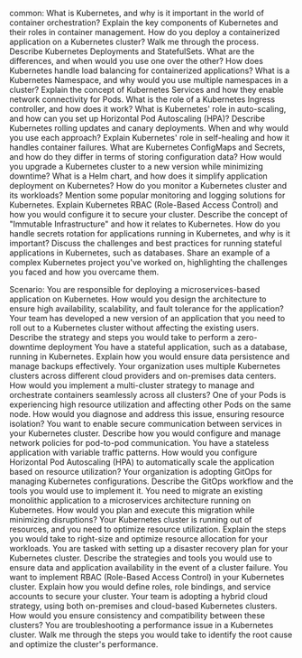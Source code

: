   common:
    What is Kubernetes, and why is it important in the world of container orchestration?
    Explain the key components of Kubernetes and their roles in container management.
    How do you deploy a containerized application on a Kubernetes cluster? Walk me through the process.
    Describe Kubernetes Deployments and StatefulSets. What are the differences, and when would you use one over the other?
    How does Kubernetes handle load balancing for containerized applications?
    What is a Kubernetes Namespace, and why would you use multiple namespaces in a cluster?
    Explain the concept of Kubernetes Services and how they enable network connectivity for Pods.
    What is the role of a Kubernetes Ingress controller, and how does it work?
    What is Kubernetes' role in auto-scaling, and how can you set up Horizontal Pod Autoscaling (HPA)?
    Describe Kubernetes rolling updates and canary deployments. When and why would you use each approach?
    Explain Kubernetes' role in self-healing and how it handles container failures.
    What are Kubernetes ConfigMaps and Secrets, and how do they differ in terms of storing configuration data?
    How would you upgrade a Kubernetes cluster to a new version while minimizing downtime?
    What is a Helm chart, and how does it simplify application deployment on Kubernetes?
    How do you monitor a Kubernetes cluster and its workloads? Mention some popular monitoring and logging solutions for Kubernetes.
    Explain Kubernetes RBAC (Role-Based Access Control) and how you would configure it to secure your cluster.
    Describe the concept of "Immutable Infrastructure" and how it relates to Kubernetes.
    How do you handle secrets rotation for applications running in Kubernetes, and why is it important?
    Discuss the challenges and best practices for running stateful applications in Kubernetes, such as databases.
    Share an example of a complex Kubernetes project you've worked on, highlighting the challenges you faced and how you overcame them.

  Scenario:
    You are responsible for deploying a microservices-based application on Kubernetes. How would you design the architecture to ensure high availability, scalability, and fault tolerance for the application?
    Your team has developed a new version of an application that you need to roll out to a Kubernetes cluster without affecting the existing users. Describe the strategy and steps you would take to perform a zero-downtime deployment
    You have a stateful application, such as a database, running in Kubernetes. Explain how you would ensure data persistence and manage backups effectively.
    Your organization uses multiple Kubernetes clusters across different cloud providers and on-premises data centers. How would you implement a multi-cluster strategy to manage and orchestrate containers seamlessly across all clusters?
    One of your Pods is experiencing high resource utilization and affecting other Pods on the same node. How would you diagnose and address this issue, ensuring resource isolation?
    You want to enable secure communication between services in your Kubernetes cluster. Describe how you would configure and manage network policies for pod-to-pod communication.
    You have a stateless application with variable traffic patterns. How would you configure Horizontal Pod Autoscaling (HPA) to automatically scale the application based on resource utilization?
    Your organization is adopting GitOps for managing Kubernetes configurations. Describe the GitOps workflow and the tools you would use to implement it.
    You need to migrate an existing monolithic application to a microservices architecture running on Kubernetes. How would you plan and execute this migration while minimizing disruptions?
    Your Kubernetes cluster is running out of resources, and you need to optimize resource utilization. Explain the steps you would take to right-size and optimize resource allocation for your workloads.
    You are tasked with setting up a disaster recovery plan for your Kubernetes cluster. Describe the strategies and tools you would use to ensure data and application availability in the event of a cluster failure.
    You want to implement RBAC (Role-Based Access Control) in your Kubernetes cluster. Explain how you would define roles, role bindings, and service accounts to secure your cluster.
    Your team is adopting a hybrid cloud strategy, using both on-premises and cloud-based Kubernetes clusters. How would you ensure consistency and compatibility between these clusters?
     You are troubleshooting a performance issue in a Kubernetes cluster. Walk me through the steps you would take to identify the root cause and optimize the cluster's performance.




